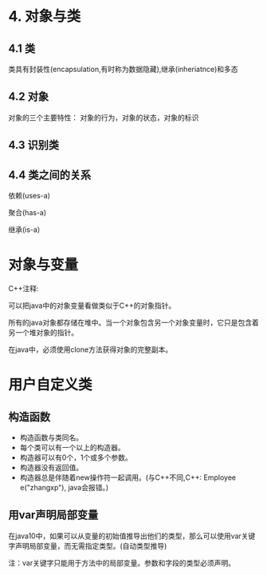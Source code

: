 # 4. 对象与类

## 4.1 类

类具有封装性(encapsulation,有时称为数据隐藏),继承(inheriatnce)和多态

## 4.2 对象

对象的三个主要特性： 对象的行为，对象的状态，对象的标识

## 4.3 识别类

## 4.4 类之间的关系

依赖(uses-a)

聚合(has-a)

继承(is-a)



# 对象与变量

C++注释:

可以把java中的对象变量看做类似于C++的对象指针。

所有的java对象都存储在堆中。当一个对象包含另一个对象变量时，它只是包含着另一个堆对象的指针。

在java中，必须使用clone方法获得对象的完整副本。



# 用户自定义类

## 构造函数

- 构造函数与类同名。
- 每个类可以有一个以上的构造器。
- 构造器可以有0个，1个或多个参数。
- 构造器没有返回值。
- 构造器总是伴随着new操作符一起调用。(与C++不同,C++: Employee e("zhangxp"), java会报错。)

## 用var声明局部变量

在java10中，如果可以从变量的初始值推导出他们的类型，那么可以使用var关键字声明局部变量，而无需指定类型。(自动类型推导)

注：var关键字只能用于方法中的局部变量。参数和字段的类型必须声明。